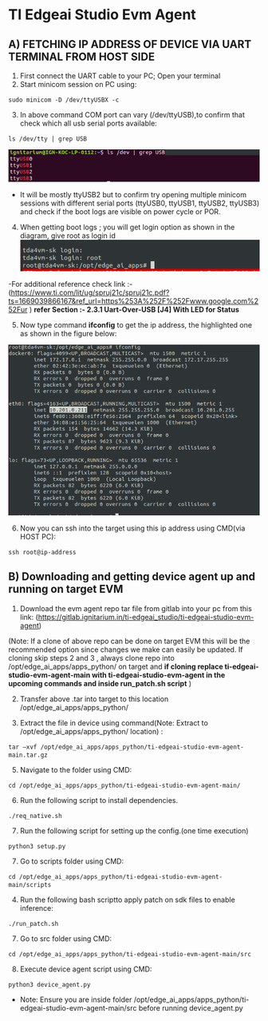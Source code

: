 # TI Edgeai Studio Evm Agent



## A) FETCHING IP ADDRESS OF DEVICE VIA UART TERMINAL FROM HOST SIDE

1. First connect the UART cable to your PC; Open your terminal 
2. Start minicom session on PC using: 
```
sudo minicom -D /dev/ttyUSBX -c
```
3. In above command COM port can vary (/dev/ttyUSB),to confirm that check which all usb serial ports available: 
```
ls /dev/tty | grep USB 
```
![usb serial ports list output](/images/usb_serial_ports.png)
- It will be mostly ttyUSB2 but to confirm try opening multiple minicom sessions with different serial ports (ttyUSB0, ttyUSB1, ttyUSB2, ttyUSB3) and check if the boot logs are visible on power cycle or POR. 

4. When getting boot logs ; you will get login option as shown in the diagram, give root as login id 
![tda4vm login](/images/tda4vm_login.png)

 -For additional reference check link :- (https://www.ti.com/lit/ug/spruj21c/spruj21c.pdf?ts=1669039866167&ref_url=https%253A%252F%252Fwww.google.com%252Fur ) **refer Section :- 2.3.1 Uart-Over-USB [J4] With LED for Status** 

5. Now type command **ifconfig** to get the ip address, the highlighted one as shown in the figure below: 

![ifconfig output](/images/get_ip-address.png)

6. Now you can ssh into the target using this ip address using CMD(via HOST PC):
```
ssh root@ip-address
```
## B) Downloading and getting device agent up and running on target EVM 

1. Download the evm agent repo tar file from gitlab into your pc from this link: (https://gitlab.ignitarium.in/ti-edgeai_studio/ti-edgeai-studio-evm-agent)

(Note: If a clone of above repo can be done on target EVM this will be the recommended option since changes we make can easily be updated. If cloning skip steps 2 and 3 , always clone repo into /opt/edge_ai_apps/apps_python/ on target and **if cloning replace ti-edgeai-studio-evm-agent-main with ti-edgeai-studio-evm-agent in the upcoming commands and inside run_patch.sh script** ) 

2. Transfer above .tar into target to this location  /opt/edge_ai_apps/apps_python/ 

3. Extract the file in device using command(Note: Extract to /opt/edge_ai_apps/apps_python/ location) :  
```
tar –xvf /opt/edge_ai_apps/apps_python/ti-edgeai-studio-evm-agent-main.tar.gz   
```
5. Navigate to the folder using CMD:
```
cd /opt/edge_ai_apps/apps_python/ti-edgeai-studio-evm-agent-main/ 
```
6.  Run the following script to install dependencies.
```
./req_native.sh 
```
7. Run the following script for setting up the config.(one time execution)
```
python3 setup.py
```
7. Go to scripts folder using CMD: 
```
cd /opt/edge_ai_apps/apps_python/ti-edgeai-studio-evm-agent-main/scripts
```
4. Run the following bash scriptto apply patch on sdk files to enable inference:
```
./run_patch.sh
```
7. Go to src folder using CMD: 
```
cd /opt/edge_ai_apps/apps_python/ti-edgeai-studio-evm-agent-main/src 
```
8. Execute device agent script using CMD: 
```
python3 device_agent.py  
```
- Note: Ensure you are inside folder /opt/edge_ai_apps/apps_python/ti-edgeai-studio-evm-agent-main/src before running device_agent.py
